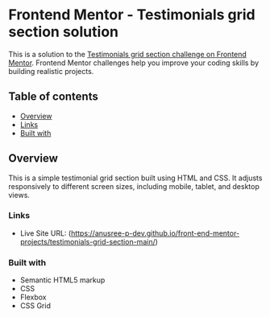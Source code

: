 # Frontend Mentor - Testimonials grid section solution

This is a solution to the [Testimonials grid section challenge on Frontend Mentor](https://www.frontendmentor.io/challenges/testimonials-grid-section-Nnw6J7Un7). Frontend Mentor challenges help you improve your coding skills by building realistic projects. 

## Table of contents

- [Overview](#overview)
- [Links](#links)
- [Built with](#built-with)

## Overview

This is a simple testimonial grid section built using HTML and CSS. It adjusts responsively to different screen sizes, including mobile, tablet, and desktop views.


### Links

- Live Site URL: (https://anusree-p-dev.github.io/front-end-mentor-projects/testimonials-grid-section-main/)

### Built with

- Semantic HTML5 markup
- CSS
- Flexbox
- CSS Grid


